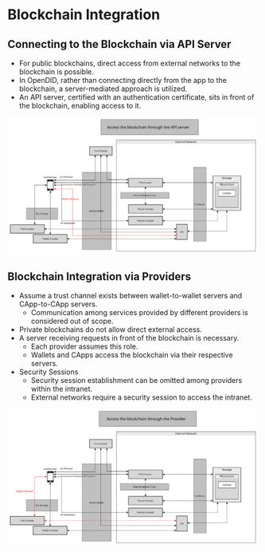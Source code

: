 # Blockchain Integration
## Connecting to the Blockchain via API Server
- For public blockchains, direct access from external networks to the blockchain is possible.
- In OpenDID, rather than connecting directly from the app to the blockchain, a server-mediated approach is utilized.
- An API server, certified with an authentication certificate, sits in front of the blockchain, enabling access to it.

![](./images/blockchain_access_api.svg)

## Blockchain Integration via Providers
- Assume a trust channel exists between wallet-to-wallet servers and CApp-to-CApp servers.
    - Communication among services provided by different providers is considered out of scope.
- Private blockchains do not allow direct external access.
- A server receiving requests in front of the blockchain is necessary.
    - Each provider assumes this role.
    - Wallets and CApps access the blockchain via their respective servers.
- Security Sessions
    - Security session establishment can be omitted among providers within the intranet.
    - External networks require a security session to access the intranet.

![](./images/blockchain_access_entity.svg)
